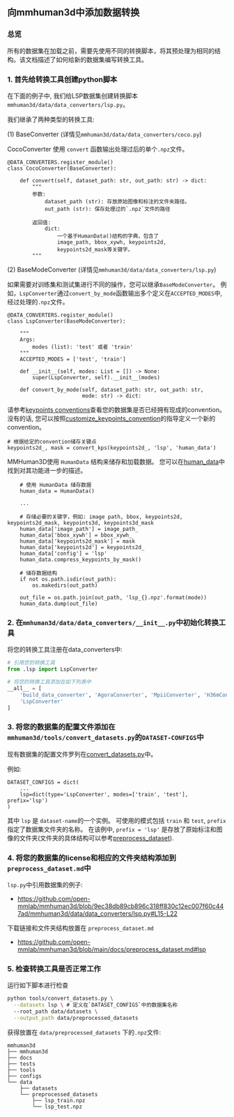 ## 向mmhuman3d中添加数据转换

### 总览

所有的数据集在加载之前，需要先使用不同的转换脚本，将其预处理为相同的结构。该文档描述了如何给新的数据集编写转换工具。

### 1. 首先给转换工具创建python脚本

在下面的例子中, 我们给LSP数据集创建转换脚本`mmhuman3d/data/data_converters/lsp.py`。

我们继承了两种类型的转换工具:

(1) BaseConverter (详情见`mmhuman3d/data/data_converters/coco.py`)

CocoConverter 使用 `convert` 函数输出处理过后的单个`.npz`文件。
```
@DATA_CONVERTERS.register_module()
class CocoConverter(BaseConverter):

    def convert(self, dataset_path: str, out_path: str) -> dict:
        """
        参数:
            dataset_path (str): 存放原始图像和标注的文件夹路径。
            out_path (str): 保存处理过的`.npz`文件的路径

        返回值:
            dict:
                一个基于HumanData()结构的字典，包含了
                image_path, bbox_xywh, keypoints2d,
                keypoints2d_mask等关键字。
        """
```

(2) BaseModeConverter (详情见`mmhuman3d/data/data_converters/lsp.py`)

如果需要对训练集和测试集进行不同的操作，您可以继承`BaseModeConverter`。 例如，`LspConverter`通过`convert_by_mode`函数输出多个定义在`ACCEPTED_MODES`中, 经过处理的`.npz`文件。
```
@DATA_CONVERTERS.register_module()
class LspConverter(BaseModeConverter):

    """
    Args:
        modes (list): 'test' 或者 'train'
    """
    ACCEPTED_MODES = ['test', 'train']

    def __init__(self, modes: List = []) -> None:
        super(LspConverter, self).__init__(modes)

    def convert_by_mode(self, dataset_path: str, out_path: str,
                        mode: str) -> dict:

```

请参考[keypoints conventions](https://github.com/open-mmlab/mmhuman3d/blob/main/docs/keypoints_convention.md)查看您的数据集是否已经拥有现成的convention。没有的话, 您可以按照[customize_keypoints_convention](https://github.com/open-mmlab/mmhuman3d/blob/main/docs/customize_keypoints_convention.md)的指导定义一个新的convention。

```
# 根据给定的convention储存关键点
keypoints2d_, mask = convert_kps(keypoints2d_, 'lsp', 'human_data')

```

MMHuman3D使用 `HumanData` 结构来储存和加载数据。 您可以在[human_data](https://github.com/open-mmlab/mmhuman3d/blob/main/docs/human_data.md)中找到对其功能进一步的描述。

```
    # 使用 HumanData 储存数据
    human_data = HumanData()

    ...

    # 存储必要的关键字，例如: image path, bbox, keypoints2d, keypoints2d_mask, keypoints3d, keypoints3d_mask
    human_data['image_path'] = image_path_
    human_data['bbox_xywh'] = bbox_xywh_
    human_data['keypoints2d_mask'] = mask
    human_data['keypoints2d'] = keypoints2d_
    human_data['config'] = 'lsp'
    human_data.compress_keypoints_by_mask()

    # 储存数据结构
    if not os.path.isdir(out_path):
        os.makedirs(out_path)

    out_file = os.path.join(out_path, 'lsp_{}.npz'.format(mode))
    human_data.dump(out_file)
```

### 2. 在`mmhuman3d/data/data_converters/__init__.py`中初始化转换工具

将您的转换工具注册在data_converters中:

```python
# 引用您的转换工具
from .lsp import LspConverter

# 将您的转换工具添加在如下列表中
__all__ = [
    'build_data_converter', 'AgoraConverter', 'MpiiConverter', 'H36mConverter', ...
    'LspConverter'
]
```


### 3. 将您的数据集的配置文件添加在`mmhuman3d/tools/convert_datasets.py`的`DATASET-CONFIGS`中

现有数据集的配置文件罗列在[convert_datasets.py](https://github.com/open-mmlab/mmhuman3d/tree/main/tools/convert_datasets.py)中。

例如:
```
DATASET_CONFIGS = dict(
    ...
    lsp=dict(type='LspConverter', modes=['train', 'test'], prefix='lsp')
)
```

其中 `lsp` 是 `dataset-name`的一个实例。 可使用的模式包括 `train` 和 `test`, `prefix` 指定了数据集文件夹的名称。 在该例中,  `prefix = 'lsp'` 是存放了原始标注和图像的文件夹(文件夹的具体结构可以参考[preprocess_dataset](https://github.com/open-mmlab/mmhuman3d/blob/main/docs/preprocess_dataset.md#lsp)).


### 4. 将您的数据集的license和相应的文件夹结构添加到`preprocess_dataset.md`中

`lsp.py`中引用数据集的例子:
- https://github.com/open-mmlab/mmhuman3d/blob/9ec38db89cb896c318ff830c12ec007f60c447ad/mmhuman3d/data/data_converters/lsp.py#L15-L22

下载链接和文件夹结构放置在 `preprocess_dataset.md`
- https://github.com/open-mmlab/mmhuman3d/blob/main/docs/preprocess_dataset.md#lsp


### 5. 检查转换工具是否正常工作


运行如下脚本进行检查

```bash
python tools/convert_datasets.py \
  --datasets lsp \ # 定义在`DATASET_CONFIGS`中的数据集名称
  --root_path data/datasets \
  --output_path data/preprocessed_datasets
```

获得放置在 `data/preprocessed_datasets` 下的`.npz`文件:

```text
mmhuman3d
├── mmhuman3d
├── docs
├── tests
├── tools
├── configs
└── data
    ├── datasets
    └── preprocessed_datasets
        ├── lsp_train.npz
        └── lsp_test.npz
```
